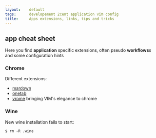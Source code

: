 ```yaml
---
layout:    default
tags:      developement 2cent application vim config
title:     Apps extensions, links, tips and tricks
---
```

## app cheat sheet

Here you find **application** specific extensions, often pseudo **workflows**s and some configuration hints

### Chrome

Different extensions:

* [mardown]()
* [onetab]()
* [vrome](https://github.com/jinzhu/vrome) bringing VIM's elegance to chrome

### Wine

New wine installation fails to start:

    $ rm -R .wine
